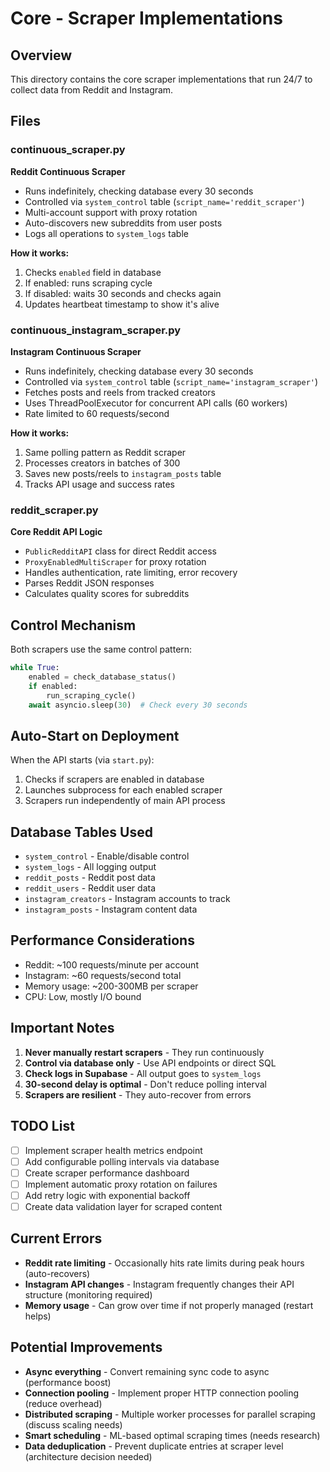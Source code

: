 # Core - Scraper Implementations

## Overview
This directory contains the core scraper implementations that run 24/7 to collect data from Reddit and Instagram.

## Files

### continuous_scraper.py
**Reddit Continuous Scraper**
- Runs indefinitely, checking database every 30 seconds
- Controlled via `system_control` table (`script_name='reddit_scraper'`)
- Multi-account support with proxy rotation
- Auto-discovers new subreddits from user posts
- Logs all operations to `system_logs` table

**How it works:**
1. Checks `enabled` field in database
2. If enabled: runs scraping cycle
3. If disabled: waits 30 seconds and checks again
4. Updates heartbeat timestamp to show it's alive

### continuous_instagram_scraper.py
**Instagram Continuous Scraper**
- Runs indefinitely, checking database every 30 seconds
- Controlled via `system_control` table (`script_name='instagram_scraper'`)
- Fetches posts and reels from tracked creators
- Uses ThreadPoolExecutor for concurrent API calls (60 workers)
- Rate limited to 60 requests/second

**How it works:**
1. Same polling pattern as Reddit scraper
2. Processes creators in batches of 300
3. Saves new posts/reels to `instagram_posts` table
4. Tracks API usage and success rates

### reddit_scraper.py
**Core Reddit API Logic**
- `PublicRedditAPI` class for direct Reddit access
- `ProxyEnabledMultiScraper` for proxy rotation
- Handles authentication, rate limiting, error recovery
- Parses Reddit JSON responses
- Calculates quality scores for subreddits

## Control Mechanism

Both scrapers use the same control pattern:
```python
while True:
    enabled = check_database_status()
    if enabled:
        run_scraping_cycle()
    await asyncio.sleep(30)  # Check every 30 seconds
```

## Auto-Start on Deployment

When the API starts (via `start.py`):
1. Checks if scrapers are enabled in database
2. Launches subprocess for each enabled scraper
3. Scrapers run independently of main API process

## Database Tables Used

- `system_control` - Enable/disable control
- `system_logs` - All logging output
- `reddit_posts` - Reddit post data
- `reddit_users` - Reddit user data
- `instagram_creators` - Instagram accounts to track
- `instagram_posts` - Instagram content data

## Performance Considerations

- Reddit: ~100 requests/minute per account
- Instagram: ~60 requests/second total
- Memory usage: ~200-300MB per scraper
- CPU: Low, mostly I/O bound

## Important Notes

1. **Never manually restart scrapers** - They run continuously
2. **Control via database only** - Use API endpoints or direct SQL
3. **Check logs in Supabase** - All output goes to `system_logs`
4. **30-second delay is optimal** - Don't reduce polling interval
5. **Scrapers are resilient** - They auto-recover from errors

## TODO List

- [ ] Implement scraper health metrics endpoint
- [ ] Add configurable polling intervals via database
- [ ] Create scraper performance dashboard
- [ ] Implement automatic proxy rotation on failures
- [ ] Add retry logic with exponential backoff
- [ ] Create data validation layer for scraped content

## Current Errors

- **Reddit rate limiting** - Occasionally hits rate limits during peak hours (auto-recovers)
- **Instagram API changes** - Instagram frequently changes their API structure (monitoring required)
- **Memory usage** - Can grow over time if not properly managed (restart helps)

## Potential Improvements

- **Async everything** - Convert remaining sync code to async (performance boost)
- **Connection pooling** - Implement proper HTTP connection pooling (reduce overhead)
- **Distributed scraping** - Multiple worker processes for parallel scraping (discuss scaling needs)
- **Smart scheduling** - ML-based optimal scraping times (needs research)
- **Data deduplication** - Prevent duplicate entries at scraper level (architecture decision needed)